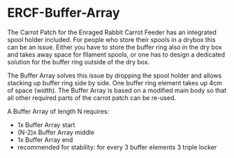 # ERCF-Buffer-Array

The Carrot Patch for the Enraged Rabbit Carrot Feeder has an integrated spool holder included. For people who store their spools in a drybox this can be an issue. Either you have to store the buffer ring also in the dry box and takes away space for filament spools, or one has to design a dedicated solution for the buffer ring outside of the dry box.

The Buffer Array solves this issue by dropping the spool holder and allows stacking up buffer ring side by side. One buffer ring element takes up 4cm of space (width). The Buffer Array is based on a modified main body so that all other required parts of the carrot patch can be re-used. 

A Buffer Array of length N requires:
- 1x Buffer Array start
- (N-2)x Buffer Array middle
- 1x Buffer Array end
- recommended for stability: for every 3 buffer elements 3 triple locker


